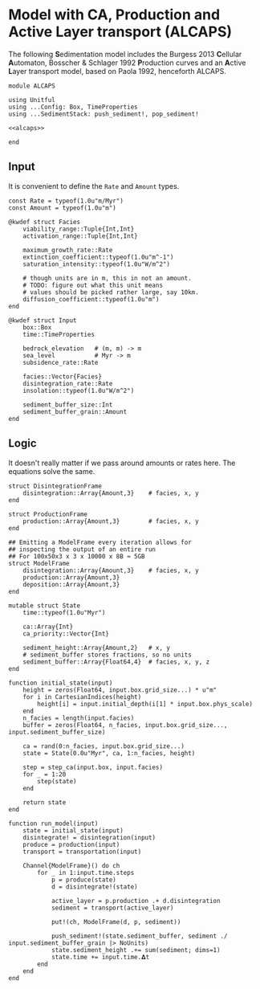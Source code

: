 # Model with CA, Production and Active Layer transport (ALCAPS)

The following **S**edimentation model includes the Burgess 2013 **C**ellular **A**utomaton, Bosscher & Schlager 1992 **P**roduction curves and an **A**ctive **L**ayer transport model, based on Paola 1992, henceforth ALCAPS.

``` {.julia file=src/Model/ALCAPS.jl}
module ALCAPS

using Unitful
using ...Config: Box, TimeProperties
using ...SedimentStack: push_sediment!, pop_sediment!

<<alcaps>>

end
```

## Input
It is convenient to define the `Rate` and `Amount` types.

``` {.julia #alcaps}
const Rate = typeof(1.0u"m/Myr")
const Amount = typeof(1.0u"m")

@kwdef struct Facies
    viability_range::Tuple{Int,Int}
    activation_range::Tuple{Int,Int}

    maximum_growth_rate::Rate
    extinction_coefficient::typeof(1.0u"m^-1")
    saturation_intensity::typeof(1.0u"W/m^2")

    # though units are in m, this in not an amount.
    # TODO: figure out what this unit means
    # values should be picked rather large, say 10km.
    diffusion_coefficient::typeof(1.0u"m")
end

@kwdef struct Input
    box::Box
    time::TimeProperties

    bedrock_elevation   # (m, m) -> m
    sea_level           # Myr -> m
    subsidence_rate::Rate

    facies::Vector{Facies}
    disintegration_rate::Rate
    insolation::typeof(1.0u"W/m^2")

    sediment_buffer_size::Int
    sediment_buffer_grain::Amount
end
```

## Logic
It doesn't really matter if we pass around amounts or rates here. The equations solve the same.

``` {.julia #alcaps}
struct DisintegrationFrame
    disintegration::Array{Amount,3}    # facies, x, y
end

struct ProductionFrame
    production::Array{Amount,3}        # facies, x, y
end

## Emitting a ModelFrame every iteration allows for
## inspecting the output of an entire run
## For 100x50x3 x 3 x 10000 x 8B ≈ 5GB
struct ModelFrame
    disintegration::Array{Amount,3}    # facies, x, y
    production::Array{Amount,3}
    deposition::Array{Amount,3}
end

mutable struct State
    time::typeof(1.0u"Myr")

    ca::Array{Int}
    ca_priority::Vector{Int}

    sediment_height::Array{Amount,2}   # x, y
    # sediment_buffer stores fractions, so no units
    sediment_buffer::Array{Float64,4}  # facies, x, y, z
end

function initial_state(input)
    height = zeros(Float64, input.box.grid_size...) * u"m"
    for i in CartesianIndices(height)
        height[i] = input.initial_depth(i[1] * input.box.phys_scale)
    end
    n_facies = length(input.facies)
    buffer = zeros(Float64, n_facies, input.box.grid_size..., input.sediment_buffer_size)

    ca = rand(0:n_facies, input.box.grid_size...)
    state = State(0.0u"Myr", ca, 1:n_facies, height)

    step = step_ca(input.box, input.facies)
    for _ = 1:20
        step(state)
    end

    return state
end

function run_model(input)
    state = initial_state(input)
    disintegrate! = disintegration(input)
    produce = production(input)
    transport = transportation(input)

    Channel{ModelFrame}() do ch
        for _ in 1:input.time.steps
            p = produce(state)
            d = disintegrate!(state)

            active_layer = p.production .+ d.disintegration
            sediment = transport(active_layer)

            put!(ch, ModelFrame(d, p, sediment))

            push_sediment!(state.sediment_buffer, sediment ./ input.sediment_buffer_grain |> NoUnits)
            state.sediment_height .+= sum(sediment; dims=1)
            state.time += input.time.𝚫t
        end
    end
end
```
